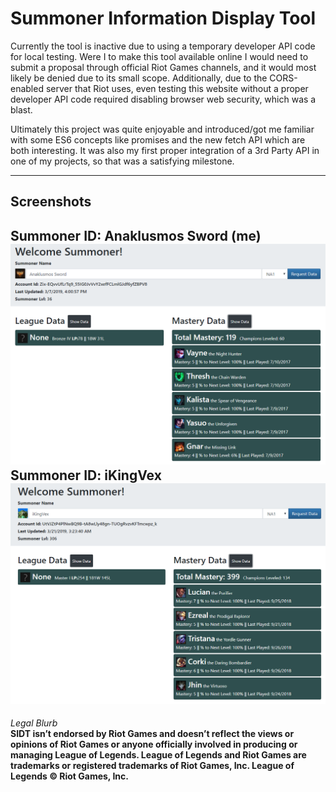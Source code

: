 # Summoner Information Display Tool
Currently the tool is inactive due to using a temporary developer API code for local testing. Were I to make this tool available online I would need to submit a proposal through official Riot Games channels, and it would most likely be denied due to its small scope. Additionally, due to the CORS-enabled server that Riot uses, even testing this website without a proper developer API code required disabling browser web security, which was a blast. 

Ultimately this project was quite enjoyable and introduced/got me familiar with some ES6 concepts like promises and the new fetch API which are both interesting. It was also my first proper integration of a 3rd Party API in one of my projects, so that was a satisfying milestone. 

---
## Screenshots
**Summoner ID:** Anaklusmos Sword (me)  
![Anaklusmos Sword Screenshot](img/screenshots/anaklusmossword_screenshot.PNG)  
**Summoner ID:** iKingVex
![iKingVex Screenshot](img/screenshots/iKingVex_screenshot.PNG)  
---
*Legal Blurb*  
**SIDT isn’t endorsed by Riot Games and doesn’t reflect the views or opinions of Riot Games
or anyone officially involved in producing or managing League of Legends. League of Legends and Riot Games are
trademarks or registered trademarks of Riot Games, Inc. League of Legends © Riot Games, Inc.**

